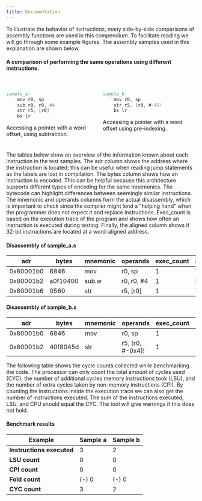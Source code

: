 ```yaml
---
title: Documentation
---
```

<style>
  .side-by-side {
    display: flex;
    gap: 10px;
    padding-top: 20px;
    padding-bottom: 10px;
  }
  .box {
    flex: 1;
    border: none;
    box-sizing: border-box;
  }
  @media (max-width: 400px) {
            .side-by-side {
                flex-direction: column;
            }
        }
</style>

To illustrate the behavior of instructions, many side-by-side comparisons of assembly functions are used in this compendium. To facilitate reading we will go through some example figures. The assembly samples used in this explanation are shown below.
#### A comparison of performing the same operations using different instructions.
<div class="side-by-side">
  <div class="box">

```verilog {filename="sample_a.s"}
sample_a:
    mov r0, sp
    sub r0, r0, #4
    str r5, [r0]
    bx lr
```
Accessing a pointer with a word offset, using subtraction.
  </div>
  <div class="box">

```verilog {filename="sample_b.s"}
sample_b:
    mov r0, sp
    str r5, [r0, #-4]!
    bx lr

```
Accessing a pointer with a word offset using pre-indexing.
  </div>
</div>


The tables below show an overview of the information known about each instruction in the test samples. The adr column shows the address where the instruction is located; this can be useful when reading jump statements as the labels are lost in compilation. The bytes column shows how an instruction is encoded. This can be helpful because this architecture supports different types of encoding for the same mnemonics. The bytecode can highlight differences between seemingly similar instructions. The mnemonic and operands columns form the actual disassembly, which is important to check since the compiler might lend a "helping hand" when the programmer does not expect it and replace instructions. Exec_count is based on the execution trace of the program and shows how often an instruction is executed during testing. Finally, the aligned column shows if 32-bit instructions are located at a word-aligned address.

#### Disassembly of sample_a.s
| adr        | bytes    | mnemonic | operands      | exec_count | aligned |
|------------|----------|----------|---------------|------------|---------|
| 0x80001b0  | 6846     | mov      | r0, sp        | 1          | True    |
| 0x80001b2  | a0f10400 | sub.w    | r0, r0, #4    | 1          | False   |
| 0x80001b6  | 0560     | str      | r5, [r0]      | 1          | True    |

#### Disassembly of sample_b.s
| adr        | bytes    | mnemonic | operands            | exec_count | aligned |
|------------|----------|----------|---------------------|------------|---------|
| 0x80001b0  | 6846     | mov      | r0, sp              | 1          | True    |
| 0x80001b2  | 40f8045d | str      | r5, [r0, #-0x4]!    | 1          | False   |


The following table shows the cycle counts collected while benchmarking the code. The processor can only count the total amount of cycles used (CYC), the number of additional cycles memory instructions took (LSU), and the number of extra cycles taken by non-memory instructions (CPI). By counting the instructions inside the execution trace we can also get the number of instructions executed. The sum of the instructions executed, LSU, and CPU should equal the CYC. The tool will give warnings if this does not hold.

#### Benchmark results
| Example                  | Sample a | Sample b |
|-------------------------|------------------------------------------------|------------------------------------------------|
| **Instructions executed**| 3                                              | 2                                              |
| **LSU count**            | 0                                              | 0                                              |
| **CPI count**            | 0                                              | 0                                              |
| **Fold count**           | (-) 0                                          | (-) 0                                          |
| **CYC count**            | 3                                              | 2                                              |

